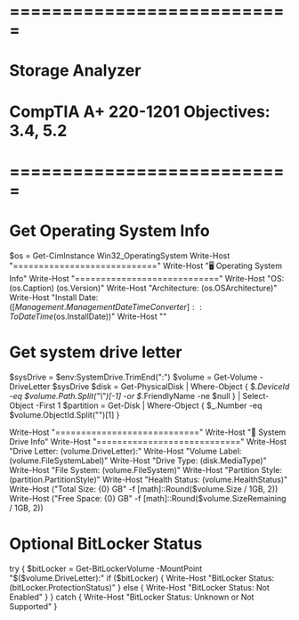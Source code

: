 # ===========================
# Storage Analyzer
# CompTIA A+ 220-1201 Objectives: 3.4, 5.2
# ===========================

# Get Operating System Info
$os = Get-CimInstance Win32_OperatingSystem
Write-Host "============================"
Write-Host "🖥️  Operating System Info"
Write-Host "============================"
Write-Host "OS: $($os.Caption) $($os.Version)"
Write-Host "Architecture: $($os.OSArchitecture)"
Write-Host "Install Date: $([Management.ManagementDateTimeConverter]::ToDateTime($os.InstallDate))"
Write-Host ""

# Get system drive letter
$sysDrive = $env:SystemDrive.TrimEnd(":")
$volume = Get-Volume -DriveLetter $sysDrive
$disk = Get-PhysicalDisk | Where-Object { $_.DeviceId -eq $volume.Path.Split("\\")[-1] -or $_.FriendlyName -ne $null } | Select-Object -First 1
$partition = Get-Disk | Where-Object { $_.Number -eq $volume.ObjectId.Split("\")[1] }

Write-Host "============================"
Write-Host "💽  System Drive Info"
Write-Host "============================"
Write-Host "Drive Letter: $($volume.DriveLetter):"
Write-Host "Volume Label: $($volume.FileSystemLabel)"
Write-Host "Drive Type: $($disk.MediaType)"
Write-Host "File System: $($volume.FileSystem)"
Write-Host "Partition Style: $($partition.PartitionStyle)"
Write-Host "Health Status: $($volume.HealthStatus)"
Write-Host ("Total Size: {0} GB" -f [math]::Round($volume.Size / 1GB, 2))
Write-Host ("Free Space: {0} GB" -f [math]::Round($volume.SizeRemaining / 1GB, 2))

# Optional BitLocker Status
try {
    $bitLocker = Get-BitLockerVolume -MountPoint "$($volume.DriveLetter):"
    if ($bitLocker) {
        Write-Host "BitLocker Status: $($bitLocker.ProtectionStatus)"
    } else {
        Write-Host "BitLocker Status: Not Enabled"
    }
} catch {
    Write-Host "BitLocker Status: Unknown or Not Supported"
}
